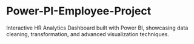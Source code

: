 # Power-PI-Employee-Project
Interactive HR Analytics Dashboard built with Power BI, showcasing data cleaning, transformation, and advanced visualization techniques.

